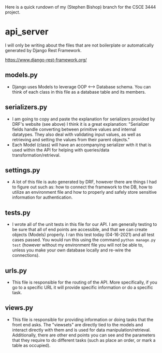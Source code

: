 Here is a quick rundown of my (Stephen Bishop) branch for the CSCE 3444 project.

# api_server #

I will only be writing about the files that are not boilerplate or automatically generated by Django Rest Framework. 

https://www.django-rest-framework.org/

## models.py
- Django uses Models to leverage OOP <--> Database schema. You can think of each class in this file as a database table and its members.


## serializers.py
- I am going to copy and paste the explanation for serializers provided by DRF's website (see above) I think it is a great explanation: "Serializer fields handle converting between primitive values and internal datatypes. They also deal with validating input values, as well as retrieving and setting the values from their parent objects."
- Each Model (class) will have an accompanying serializer with it that is used within the API for helping with queries/data transformation/retrieval.
    
    
## settings.py
- A lot of this file is auto generated by DRF, however there are things I had to figure out such as: how to connect the framework to the DB, how to utilize an environment file and how to properly and safely store sensitive information for authentication.


## tests.py
- I wrote all of the unit tests in this file for our API. I am generally testing to be sure that all of end points are accessible, and that we can create objects (Models) properly. I ran this test today (04-16-2021) and all test cases passed. You would run this using the command `python manage.py test` (however without my environment file you will not be able to, unless you make your own database locally and re-wire the connections).

    
## urls.py
- This file is responsible for the routing of the API. More specifically, if you go to a specific URL it will provide specific information or do a specific task. 

    
## views.py
- This file is responsible for providing information or doing tasks that the front end asks. The "viewsets" are directly tied to the models and interact directly with them and is used for data manipulation/retrieval. Additionally, there are other end points you can see and the parameters that they require to do different tasks (such as place an order, or mark a table as occupied). 

